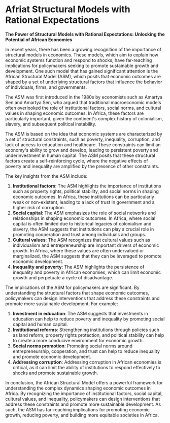 # Afriat Structural Models with Rational Expectations

**The Power of Structural Models with Rational Expectations: Unlocking the Potential of African Economies**

In recent years, there has been a growing recognition of the importance of structural models in economics. These models, which aim to explain how economic systems function and respond to shocks, have far-reaching implications for policymakers seeking to promote sustainable growth and development. One such model that has gained significant attention is the African Structural Model (ASM), which posits that economic outcomes are shaped by a set of underlying structural factors that influence the behavior of individuals, firms, and governments.

The ASM was first introduced in the 1980s by economists such as Amartya Sen and Amartya Sen, who argued that traditional macroeconomic models often overlooked the role of institutional factors, social norms, and cultural values in shaping economic outcomes. In Africa, these factors are particularly important, given the continent's complex history of colonialism, slavery, and subsequent political instability.

The ASM is based on the idea that economic systems are characterized by a set of structural constraints, such as poverty, inequality, corruption, and lack of access to education and healthcare. These constraints can limit an economy's ability to grow and develop, leading to persistent poverty and underinvestment in human capital. The ASM posits that these structural factors create a self-reinforcing cycle, where the negative effects of poverty and inequality are amplified by the presence of other constraints.

The key insights from the ASM include:

1. **Institutional factors**: The ASM highlights the importance of institutions such as property rights, political stability, and social norms in shaping economic outcomes. In Africa, these institutions can be particularly weak or non-existent, leading to a lack of trust in government and a higher risk of corruption.
2. **Social capital**: The ASM emphasizes the role of social networks and relationships in shaping economic outcomes. In Africa, where social capital is often limited due to historical legacies of colonialism and slavery, the ASM suggests that institutions can play a crucial role in promoting cooperation and trust among individuals and groups.
3. **Cultural values**: The ASM recognizes that cultural values such as individualism and entrepreneurship are important drivers of economic growth. In Africa, where these values are often undervalued or marginalized, the ASM suggests that they can be leveraged to promote economic development.
4. **Inequality and poverty**: The ASM highlights the persistence of inequality and poverty in African economies, which can limit economic growth and perpetuate a cycle of disadvantage.

The implications of the ASM for policymakers are significant. By understanding the structural factors that shape economic outcomes, policymakers can design interventions that address these constraints and promote more sustainable development. For example:

1. **Investment in education**: The ASM suggests that investments in education can help to reduce poverty and inequality by promoting social capital and human capital.
2. **Institutional reforms**: Strengthening institutions through policies such as land reform, property rights protection, and political stability can help to create a more conducive environment for economic growth.
3. **Social norms promotion**: Promoting social norms around entrepreneurship, cooperation, and trust can help to reduce inequality and promote economic development.
4. **Addressing corruption**: Addressing corruption in African economies is critical, as it can limit the ability of institutions to respond effectively to shocks and promote sustainable growth.

In conclusion, the African Structural Model offers a powerful framework for understanding the complex dynamics shaping economic outcomes in Africa. By recognizing the importance of institutional factors, social capital, cultural values, and inequality, policymakers can design interventions that address these constraints and promote more sustainable development. As such, the ASM has far-reaching implications for promoting economic growth, reducing poverty, and building more equitable societies in Africa.
